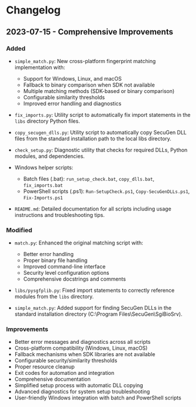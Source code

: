# Changelog

## 2023-07-15 - Comprehensive Improvements

### Added
- `simple_match.py`: New cross-platform fingerprint matching implementation with:
  - Support for Windows, Linux, and macOS
  - Fallback to binary comparison when SDK not available
  - Multiple matching methods (SDK-based or binary comparison)
  - Configurable similarity thresholds
  - Improved error handling and diagnostics

- `fix_imports.py`: Utility script to automatically fix import statements in the `libs` directory Python files.

- `copy_secugen_dlls.py`: Utility script to automatically copy SecuGen DLL files from the standard installation path to the local libs directory.

- `check_setup.py`: Diagnostic utility that checks for required DLLs, Python modules, and dependencies.

- Windows helper scripts:
  - Batch files (.bat): `run_setup_check.bat`, `copy_dlls.bat`, `fix_imports.bat`
  - PowerShell scripts (.ps1): `Run-SetupCheck.ps1`, `Copy-SecuGenDLLs.ps1`, `Fix-Imports.ps1`

- `README.md`: Detailed documentation for all scripts including usage instructions and troubleshooting tips.

### Modified
- `match.py`: Enhanced the original matching script with:
  - Better error handling
  - Proper binary file handling
  - Improved command-line interface
  - Security level configuration options
  - Comprehensive docstrings and comments

- `libs/pysgfplib.py`: Fixed import statements to correctly reference modules from the `libs` directory.

- `simple_match.py`: Added support for finding SecuGen DLLs in the standard installation directory (C:\Program Files\SecuGen\SgiBioSrv).

### Improvements
- Better error messages and diagnostics across all scripts
- Cross-platform compatibility (Windows, Linux, macOS)
- Fallback mechanisms when SDK libraries are not available
- Configurable security/similarity thresholds
- Proper resource cleanup
- Exit codes for automation and integration
- Comprehensive documentation
- Simplified setup process with automatic DLL copying
- Advanced diagnostics for system setup troubleshooting
- User-friendly Windows integration with batch and PowerShell scripts
